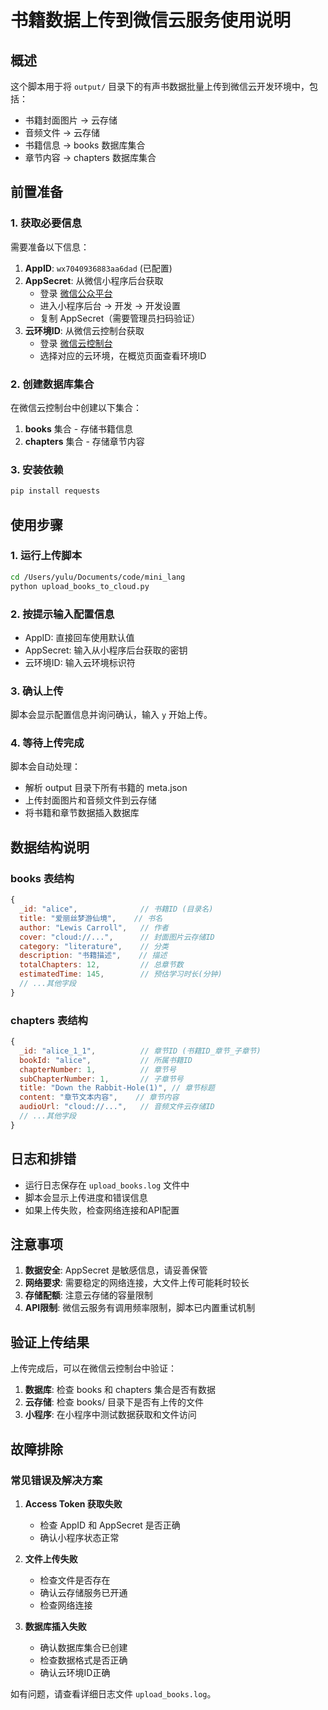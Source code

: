 # 书籍数据上传到微信云服务使用说明

## 概述

这个脚本用于将 `output/` 目录下的有声书数据批量上传到微信云开发环境中，包括：
- 书籍封面图片 → 云存储
- 音频文件 → 云存储  
- 书籍信息 → books 数据库集合
- 章节内容 → chapters 数据库集合

## 前置准备

### 1. 获取必要信息

需要准备以下信息：

1. **AppID**: `wx7040936883aa6dad` (已配置)
2. **AppSecret**: 从微信小程序后台获取
   - 登录 [微信公众平台](https://mp.weixin.qq.com)
   - 进入小程序后台 → 开发 → 开发设置
   - 复制 AppSecret（需要管理员扫码验证）
3. **云环境ID**: 从微信云控制台获取
   - 登录 [微信云控制台](https://console.cloud.weixin.qq.com)
   - 选择对应的云环境，在概览页面查看环境ID

### 2. 创建数据库集合

在微信云控制台中创建以下集合：

1. **books** 集合 - 存储书籍信息
2. **chapters** 集合 - 存储章节内容

### 3. 安装依赖

```bash
pip install requests
```

## 使用步骤

### 1. 运行上传脚本

```bash
cd /Users/yulu/Documents/code/mini_lang
python upload_books_to_cloud.py
```

### 2. 按提示输入配置信息

- AppID: 直接回车使用默认值
- AppSecret: 输入从小程序后台获取的密钥
- 云环境ID: 输入云环境标识符

### 3. 确认上传

脚本会显示配置信息并询问确认，输入 `y` 开始上传。

### 4. 等待上传完成

脚本会自动处理：
- 解析 output 目录下所有书籍的 meta.json
- 上传封面图片和音频文件到云存储
- 将书籍和章节数据插入数据库

## 数据结构说明

### books 表结构
```javascript
{
  _id: "alice",              // 书籍ID (目录名)
  title: "爱丽丝梦游仙境",    // 书名
  author: "Lewis Carroll",   // 作者
  cover: "cloud://...",      // 封面图片云存储ID
  category: "literature",    // 分类
  description: "书籍描述",    // 描述
  totalChapters: 12,         // 总章节数
  estimatedTime: 145,        // 预估学习时长(分钟)
  // ...其他字段
}
```

### chapters 表结构
```javascript
{
  _id: "alice_1_1",          // 章节ID (书籍ID_章节_子章节)
  bookId: "alice",           // 所属书籍ID
  chapterNumber: 1,          // 章节号
  subChapterNumber: 1,       // 子章节号
  title: "Down the Rabbit-Hole(1)", // 章节标题
  content: "章节文本内容",    // 章节内容
  audioUrl: "cloud://...",   // 音频文件云存储ID
  // ...其他字段
}
```

## 日志和排错

- 运行日志保存在 `upload_books.log` 文件中
- 脚本会显示上传进度和错误信息
- 如果上传失败，检查网络连接和API配置

## 注意事项

1. **数据安全**: AppSecret 是敏感信息，请妥善保管
2. **网络要求**: 需要稳定的网络连接，大文件上传可能耗时较长
3. **存储配额**: 注意云存储的容量限制
4. **API限制**: 微信云服务有调用频率限制，脚本已内置重试机制

## 验证上传结果

上传完成后，可以在微信云控制台中验证：

1. **数据库**: 检查 books 和 chapters 集合是否有数据
2. **云存储**: 检查 books/ 目录下是否有上传的文件
3. **小程序**: 在小程序中测试数据获取和文件访问

## 故障排除

### 常见错误及解决方案

1. **Access Token 获取失败**
   - 检查 AppID 和 AppSecret 是否正确
   - 确认小程序状态正常

2. **文件上传失败** 
   - 检查文件是否存在
   - 确认云存储服务已开通
   - 检查网络连接

3. **数据库插入失败**
   - 确认数据库集合已创建
   - 检查数据格式是否正确
   - 确认云环境ID正确

如有问题，请查看详细日志文件 `upload_books.log`。